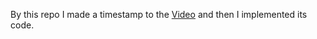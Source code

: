 By this repo I made a timestamp to the [Video](https://www.youtube.com/watch?v=Mm5EaBnDSbs) and then I implemented its code.

